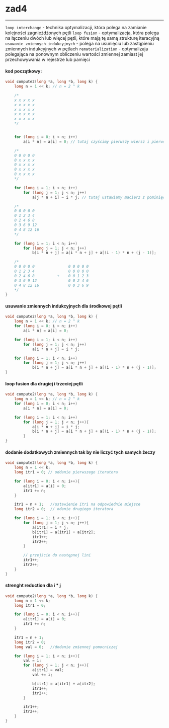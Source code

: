 # zad4

---

`loop interchange` - technika optymalizacji, która polega na zamianie kolejności zagnieżdżonych pętli
`loop fusion` - optymalizacja, która polega na łączeniu dwóch lub więcej pętli, które mają tę samą strukturę iteracyjną
`usuwanie zmiennych indukcyjnych` - polega na usunięciu lub zastąpieniu zmiennych indukcyjnych w pętlach
`rematerialization` - optymalizaja polegająca na ponownym obliczeniu wartości zmiennej zamiast jej przechowywania w rejestrze lub pamięci

#### kod początkowy:
```c
void compute2(long *a, long *b, long k) {
    long n = 1 << k; // n = 2 ^ k

    /*
    x x x x x
    x x x x x
    x x x x x
    x x x x x
    x x x x x
    */


    for (long i = 0; i < n; i++)
        a[i * n] = a[i] = 0; // tutaj czyścimy pierwszy wiersz i pierwszą kolumne

    /*
    0 0 0 0 0
    0 x x x x
    0 x x x x
    0 x x x x
    0 x x x x
    */

    for (long i = 1; i < n; i++)
        for (long j = 1; j < n; j++)
            a[j * n + i] = i * j; // tutaj ustawiamy macierz z pominięciem pierwszej kolumny i wiersza

    /*
    0 0 0 0 0
    0 1 2 3 4
    0 2 4 6 8
    0 3 6 9 12
    0 4 8 12 16 
    */

    for (long i = 1; i < n; i++)
        for (long j = 1; j < n; j++)
            b[i * n + j] = a[i * n + j] + a[(i - 1) * n + (j - 1)];

    /*
    0 0 0 0 0               0 0 0 0 0
    0 1 2 3 4               0 0 0 0 0
    0 2 4 6 8          +    0 0 1 2 3
    0 3 6 9 12              0 0 2 4 6
    0 4 8 12 16             0 0 3 6 9
    */
}
```

#### usuwanie zmiennych indukcyjnych dla środkowej pętli 
```c
void compute2(long *a, long *b, long k) {
    long n = 1 << k; // n = 2 ^ k
    for (long i = 0; i < n; i++)
        a[i * n] = a[i] = 0;

    for (long i = 1; i < n; i++)
        for (long j = 1; j < n; j++)
            a[i * n + j] = i * j;

    for (long i = 1; i < n; i++)
        for (long j = 1; j < n; j++)
            b[i * n + j] = a[i * n + j] + a[(i - 1) * n + (j - 1)];
}
```

#### loop fusion dla drugiej i trzeciej pętli
```c
void compute2(long *a, long *b, long k) {
    long n = 1 << k; // n = 2 ^ k
    for (long i = 0; i < n; i++)
        a[i * n] = a[i] = 0;

    for (long i = 1; i < n; i++)
        for (long j = 1; j < n; j++){
            a[i * n + j] = i * j;
            b[i * n + j] = a[i * n + j] + a[(i - 1) * n + (j - 1)];
        }
}
```

#### dodanie dodatkowych zmiennych tak by nie liczyć tych samych żeczy
```c
void compute2(long *a, long *b, long k) {
    long n = 1 << k; 
    long itr1 = 0; // oddanie pierwszego iteratora

    for (long i = 0; i < n; i++){
        a[itr1] = a[i] = 0;
        itr1 += n;
    }

    itr1 = n + 1;   //ustawienie itr1 na odpowiednie miejsce
    long itr2 = 0;  // odanie drugiego iteratora  

    for (long i = 1; i < n; i++){
        for (long j = 1; j < n; j++){
            a[itr1] = i * j;
            b[itr1] = a[itr1] + a[itr2];
            itr1++;
            itr2++;
        }

        // przejście do następnej lini 
        itr1++;
        itr2++;
    }
}
```

#### strenght reduction dla i * j
```c
void compute2(long *a, long *b, long k) {
    long n = 1 << k; 
    long itr1 = 0; 

    for (long i = 0; i < n; i++){
        a[itr1] = a[i] = 0;
        itr1 += n;
    }

    itr1 = n + 1;   
    long itr2 = 0;  
    long val = 0;   //dodanie zmiennej pomocniczej

    for (long i = 1; i < n; i++){
        val = i;
        for (long j = 1; j < n; j++){
            a[itr1] = val;
            val += i;

            b[itr1] = a[itr1] + a[itr2];
            itr1++;
            itr2++;
        }

        itr1++;
        itr2++;
    }
}
``` 

